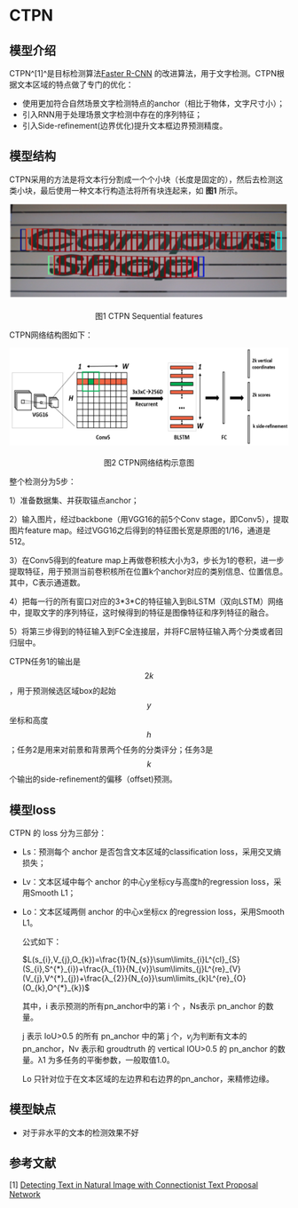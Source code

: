 # CTPN

## 模型介绍

CTPN^[1]^是目标检测算法[Faster R-CNN](https://arxiv.org/abs/1506.01497) 的改进算法，用于文字检测。CTPN根据文本区域的特点做了专门的优化：

* 使用更加符合自然场景文字检测特点的anchor（相比于物体，文字尺寸小）；
* 引入RNN用于处理场景文字检测中存在的序列特征；
* 引入Side-refinement(边界优化)提升文本框边界预测精度。



## 模型结构

CTPN采用的方法是将文本行分割成一个个小块（长度是固定的），然后去检测这类小块，最后使用一种文本行构造法将所有块连起来，如 **图1** 所示。

<center><img src="https://github.com/an1018/pics/raw/main/CTPN_1.png" width = "600"></center>
<center><br>图1 CTPN Sequential features</br></center>

CTPN网络结构图如下：

<center><img src="https://github.com/an1018/pics/raw/main/CTPN_2.png" width = "600"></center>
<center><br>图2 CTPN网络结构示意图</br></center>

整个检测分为5步：

1）准备数据集、并获取锚点anchor；

2）输入图片，经过backbone（用VGG16的前5个Conv stage，即Conv5），提取图片feature map。经过VGG16之后得到的特征图长宽是原图的1/16，通道是512。

3）在Conv5得到的feature map上再做卷积核大小为3，步长为1的卷积，进一步提取特征，用于预测当前卷积核所在位置k个anchor对应的类别信息、位置信息。其中，C表示通道数。

4）把每一行的所有窗口对应的3\*3*C的特征输入到BiLSTM（双向LSTM）网络中，提取文字的序列特征，这时候得到的特征是图像特征和序列特征的融合。

5）将第三步得到的特征输入到FC全连接层，并将FC层特征输入两个分类或者回归层中。

CTPN任务1的输出是 $$ 2k $$  ，用于预测候选区域box的起始$$y$$坐标和高度$$h$$ ；任务2是用来对前景和背景两个任务的分类评分；任务3是  $$k$$个输出的side-refinement的偏移（offset)预测。

## 模型loss

CTPN 的 loss 分为三部分：
  * Ls：预测每个 anchor 是否包含文本区域的classification loss，采用交叉熵损失；

  * Lv：文本区域中每个 anchor 的中心y坐标cy与高度h的regression loss，采用Smooth L1；

  * Lo：文本区域两侧 anchor 的中心x坐标cx 的regression loss，采用Smooth L1。

    公式如下：

    $L(s_{i},V_{j},O_{k})=\frac{1}{N_{s}}\sum\limits_{i}L^{cl}_{S}(S_{i},S^{*}_{i})+\frac{λ_{1}}{N_{v}}\sum\limits_{j}L^{re}_{V}(V_{j},V^{*}_{j})+\frac{λ_{2}}{N_{o}}\sum\limits_{k}L^{re}_{O}(O_{k},O^{*}_{k})$

    其中，i 表示预测的所有pn_anchor中的第 i 个 ，Ns表示 pn_anchor 的数量。

    j 表示 IoU>0.5 的所有 pn_anchor 中的第 j 个，$v_{j}$为判断有文本的pn_anchor，Nv 表示和 groudtruth 的 vertical IOU>0.5 的 pn_anchor 的数量。λ1 为多任务的平衡参数，一般取值1.0。

    Lo 只针对位于在文本区域的左边界和右边界的pn_anchor，来精修边缘。

## 模型缺点

* 对于非水平的文本的检测效果不好

## 参考文献

[1] [Detecting Text in Natural Image with Connectionist Text Proposal Network](https://arxiv.org/pdf/1609.03605.pdf)
